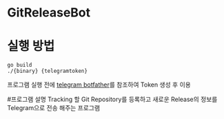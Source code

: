 # GitReleaseBot


# 실행 방법
~~~
go build
./{binary} {telegramtoken}

~~~
프로그램 실행 전에 [telegram botfather](https://core.telegram.org/bots)를 참조하여 Token 생성 후 이용


#프로그램 설명
Tracking 할 Git Repository를 등록하고 새로운 Release의 정보를 Telegram으로 전송 해주는 프로그램


 



